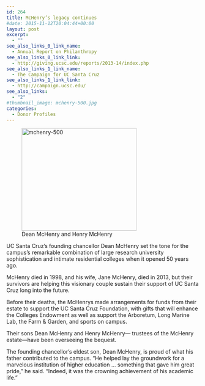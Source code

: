 ```yaml
---
id: 264
title: McHenry’s legacy continues
#date: 2015-11-12T20:04:44+00:00
layout: post
excerpt:
  - ""
see_also_links_0_link_name:
  - Annual Report on Philanthropy
see_also_links_0_link_link:
  - http://giving.ucsc.edu/reports/2013-14/index.php
see_also_links_1_link_name:
  - The Campaign for UC Santa Cruz
see_also_links_1_link_link:
  - http://campaign.ucsc.edu/
see_also_links:
  - "2"
#thumbnail_image: mchenry-500.jpg
categories:
  - Donor Profiles
---
```

<figure id="attachment_265" style="width: 300px" class="wp-caption alignright"><img class="size-medium wp-image-265" src="http://live-ucsc-giving.pantheonsite.io/wp-content/uploads/2017/08/mchenry-500-300x269.jpg" alt="mchenry-500" width="300" height="269" srcset="https://ucsc-giving.lndo.site/wp-content/uploads/2017/08/mchenry-500-300x269.jpg 300w, https://ucsc-giving.lndo.site/wp-content/uploads/2017/08/mchenry-500.jpg 500w" sizes="(max-width: 300px) 100vw, 300px" /><figcaption class="wp-caption-text">Dean McHenry and Henry McHenry</figcaption></figure> 

UC Santa Cruz’s founding chancellor Dean McHenry set the tone for the campus’s remarkable combination of large research university sophistication and intimate residential colleges when it opened 50 years ago.

McHenry died in 1998, and his wife, Jane McHenry, died in 2013, but their survivors are helping this visionary couple sustain their support of UC Santa Cruz long into the future.

Before their deaths, the McHenrys made arrangements for funds from their estate to support the UC Santa Cruz Foundation, with gifts that will enhance the Colleges Endowment as well as support the Arboretum, Long Marine Lab, the Farm & Garden, and sports on campus.

Their sons Dean McHenry and Henry McHenry— trustees of the McHenry estate—have been overseeing the bequest.

The founding chancellor’s eldest son, Dean McHenry, is proud of what his father contributed to the campus. “He helped lay the groundwork for a marvelous institution of higher education … something that gave him great pride,” he said. “Indeed, it was the crowning achievement of his academic life.”